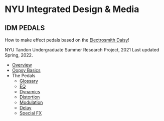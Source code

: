 # NYU Integrated Design & Media
## IDM PEDALS
How to make effect pedals based on the [Electrosmith Daisy](https://www.electro-smith.com/daisy)!

NYU Tandon Undergraduate Summer Research Project, 2021
Last updated Spring, 2022.

- [Overview](#overview)
- [Oopsy Basics](#oopsy-basics)
- The Pedals
  - [Glossary](#glossary)
  - [EQ](#eqs)
  - [Dynamics](#dynamics)
  - [Distortion](#distortion)
  - [Modulation](#modulation)
  - [Delay](#delay)
  - [Special FX](#sfx)

